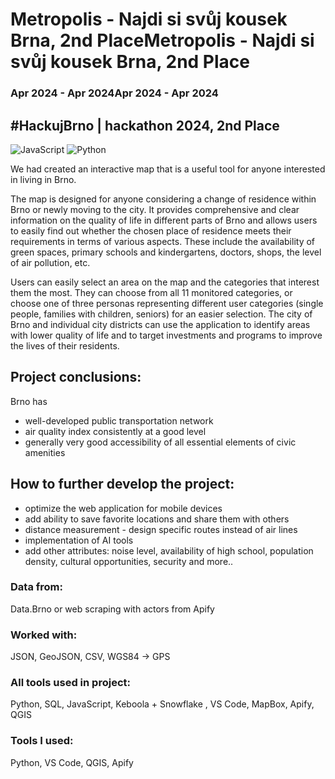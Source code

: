 # Metropolis - Najdi si svůj kousek Brna, 2nd PlaceMetropolis - Najdi si svůj kousek Brna, 2nd Place
### Apr 2024 - Apr 2024Apr 2024 - Apr 2024
## #HackujBrno | hackathon 2024, 2nd Place
![JavaScript](https://img.shields.io/badge/javascript-%23323330.svg?style=for-the-badge&logo=javascript&logoColor=%23F7DF1E) ![Python](https://img.shields.io/badge/python-3670A0?style=for-the-badge&logo=python&logoColor=ffdd54)

We had created an interactive map that is a useful tool for anyone interested in living in Brno.

The map is designed for anyone considering a change of residence within Brno or newly moving to the city.
It provides comprehensive and clear information on the quality of life in different parts of Brno and allows users to easily find out whether the chosen place of residence meets their requirements in terms of various aspects. These include the availability of green spaces, primary schools and kindergartens, doctors, shops, the level of air pollution, etc.

Users can easily select an area on the map and the categories that interest them the most.
They can choose from all 11 monitored categories, or choose one of three personas representing different user categories (single people, families with children, seniors) for an easier selection.
The city of Brno and individual city districts can use the application to identify areas with lower quality of life and to target investments and programs to improve the lives of their residents.

## Project conclusions:
Brno has
- well-developed public transportation network
- air quality index consistently at a good level
- generally very good accessibility of all essential elements of civic amenities

## How to further develop the project:
- optimize the web application for mobile devices
- add ability to save favorite locations and share them with others
- distance measurement - design specific routes instead of air lines
- implementation of AI tools
- add other attributes:
 noise level, availability of high school, population density, cultural opportunities, security and more..

### Data from:
Data.Brno or web scraping with actors from Apify
### Worked with:
JSON, GeoJSON, CSV, WGS84 -> GPS
### All tools used in project:
Python, SQL, JavaScript, Keboola + Snowflake , VS Code, MapBox, Apify, QGIS
### Tools I used:
Python, VS Code, QGIS, Apify

